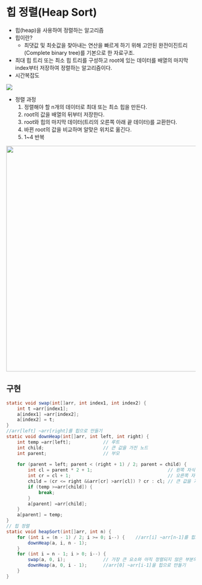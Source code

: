 # 힙 정렬(Heap Sort)
- 힙(heap)을 사용하여 정렬하는 알고리즘
- 힙이란?
    * 최댓값 및 최솟값을 찾아내는 연산을 빠르게 하기 위해 고안된 완전이진트리(Complete binary tree)를 기본으로 한 자료구조.
- 최대 힙 트리 또는 최소 힙 트리를 구성하고 root에 있는 데이터를 배열의 마지막 index부터 저장하여 정렬하는 알고리즘이다.
- 시간복잡도<br>

![](https://github.com/qlalzl9/TIL/blob/master/Algorithm/img/Heap_Sort_1.jpg)
- 정렬 과정
    1. 정렬해야 할 n개의 데이터로 최대 또는 최소 힙을 만든다.
    2. root의 값을 배열의 뒤부터 저장한다.
    3. root와 힙의 마지막 데이터(트리의 오른쪽 아래 끝 데이터)를 교환한다.
    4. 바뀐 root의 값을 비교하며 알맞은 위치로 옮긴다.
    5. 1~4 반복

<p align="center"><img src = "https://github.com/qlalzl9/TIL/blob/master/Algorithm/img/Heap_Sort_2.jpg" width="600px"></p>

## 구현
```java
static void swap(int[]arr, int index1, int index2) {
	int t =arr[index1];  
	a[index1] =arr[index2];  
	a[index2] = t;
}
//arr[left] ~arr[right]를 힙으로 만들기
static void downHeap(int[]arr, int left, int right) {
	int temp =arr[left];			// 루트
	int child;						// 큰 값을 가진 노드
	int parent;						// 부모
		
    for (parent = left; parent < (right + 1) / 2; parent = child) {
	    int cl = parent * 2 + 1;							// 왼쪽 자식
	    int cr = cl + 1;									// 오른쪽 자식
	    child = (cr <= right &&arr[cr] >arr[cl]) ? cr : cl;	// 큰 값을 가진 노드를 자식에 대입 
	    if (temp >=arr[child]) {
		    break;
        }
		a[parent] =arr[child];
	}
	a[parent] = temp;
}
// 힙 정렬
static void heapSort(int[]arr, int n) {
	for (int i = (n - 1) / 2; i >= 0; i--) {	//arr[i] ~arr[n-1]를 힙으로 만들기
		downHeap(a, i, n - 1);
    }
	for (int i = n - 1; i > 0; i--) {
		swap(a, 0, i);				// 가장 큰 요소와 아직 정렬되지 않은 부분의 마지막 요소를 교환
		downHeap(a, 0, i - 1);		//arr[0] ~arr[i-1]을 힙으로 만들기
	}
}
```